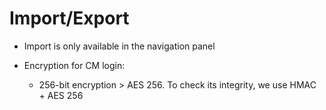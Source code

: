 [title]: # (Import/Export)
[tags]: # (import,faq,export,encryption,integrity)
[priority]: # (705)
# Import/Export

* Import is only available in the navigation panel
* Encryption for CM login:

  * 256-bit encryption > AES 256. To check its integrity, we use HMAC + AES 256
